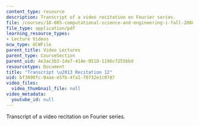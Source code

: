 ```yaml
---
content_type: resource
description: Transcript of a video recitation on Fourier series.
file: /courses/18-085-computational-science-and-engineering-i-fall-2008/bf3890fc0aaee5fb4fa170732e1c0787_18-085F08-R12.pdf
file_type: application/pdf
learning_resource_types:
- Lecture Videos
ocw_type: OCWFile
parent_title: Video Lectures
parent_type: CourseSection
parent_uid: 4e3ac3b3-1de7-414e-0518-1196c7255bbd
resourcetype: Document
title: "Transcript \u2013 Recitation 12"
uid: bf3890fc-0aae-e5fb-4fa1-70732e1c0787
video_files:
  video_thumbnail_file: null
video_metadata:
  youtube_id: null
---
```

Transcript of a video recitation on Fourier series.

